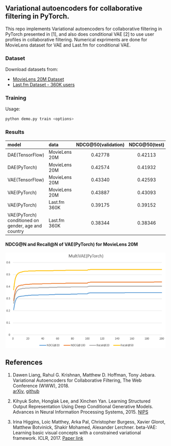 ## Variational autoencoders for collaborative filtering in PyTorch.

This repo implements Variational autoencoders for collaborative filtering in PyTorch presented in [1],
and also does conditional VAE [2] to use user profiles in collaborative filtering.
Numerical expriments are done for MovieLens dataset for VAE and Last.fm for conditional VAE. 

### Dataset

Download datasets from:
* [MovieLens 20M Dataset](https://grouplens.org/datasets/movielens/20m/)
* [Last.fm Dataset - 360K users](http://ocelma.net/MusicRecommendationDataset/lastfm-360K.html)

### Training

Usage: 
```bash
python demo.py train <options>
```

### Results

|model|data|NDCG@50(validation)|NDCG@50(test)|
| :--- | :--- | :---: | :---: |
|DAE(TensorFlow)|MovieLens 20M|0.42778|0.42113|
|DAE(PyTorch)|MovieLens 20M|0.42574|0.41932|
|VAE(TensorFlow)|MovieLens 20M|0.43340|0.42593|
|VAE(PyTorch)|MovieLens 20M|0.43887|0.43093|
|VAE(PyTorch)|Last.fm 360K|0.39175|0.39152|
|VAE(PyTorch) conditioned on gender, age and country|Last.fm 360K|0.38344|0.38346|

#### NDCG@N and Recall@N of VAE(PyTorch) for MovieLens 20M

![NDCG@N and Recall@N](results/pt_vae.png)

## References

1. Dawen Liang, Rahul G. Krishnan, Matthew D. Hoffman, Tony Jebara. Variational Autoencoders for Collaborative Filtering,
    The Web Conference (WWW), 2018.  
    [arXiv](https://arxiv.org/abs/1802.05814), [github](https://github.com/dawenl/vae_cf)
    
2. Kihyuk Sohn, Honglak Lee, and Xinchen Yan. Learning Structured Output
    Representation Using Deep Conditional Generative Models. Advances in
    Neural Information Processing Systems, 2015. 
    [NIPS](https://papers.nips.cc/paper/5775-learning-structured-output-representation-using-deep-conditional-generative-models)
    
3. Irina Higgins, Loic Matthey, Arka Pal, Christopher Burgess, Xavier Glorot, Matthew Botvinick, Shakir Mohamed, Alexander Lerchner. 
    beta-VAE: Learning basic visual concepts with a constrained variational framework. ICLR, 2017.
    [Paper link](https://openreview.net/forum?id=Sy2fzU9gl)
